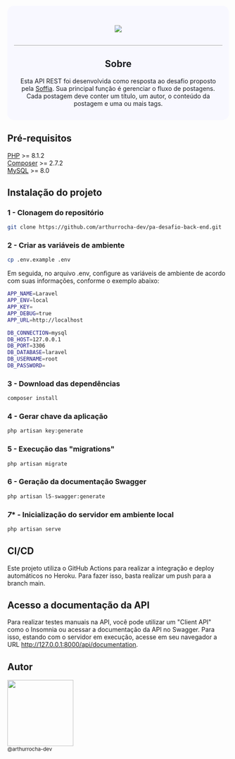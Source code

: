 <div style="background-color: #F8F8FF; color: rgb(28 31 36); padding: 15px; border-radius: 15px;">
  <div style="padding: 15px; text-align: center; border-bottom: 1px solid #A9A9A9">
    <p>
      <a href="https://www.soffia.co/" alt="Logo da empresa Soffia" target="_blank">
        <img src="https://www.soffia.co/assets/logo.svg">
      </a>
    </p>
  </div>

  <section style="text-align: center;">
    <h2>Sobre</h2>
    <p>Esta API REST foi desenvolvida como resposta ao desafio proposto pela <a href="https://www.soffia.co/">Soffia</a>. Sua principal função é gerenciar o fluxo de postagens. Cada postagem deve conter um título, um autor, o conteúdo da postagem e uma ou mais tags.</p>
  </section>
</div>

## Pré-requisitos
[PHP](https://www.php.net/docs.php) >= 8.1.2<br>
[Composer](https://getcomposer.org/) >= 2.7.2<br>
[MySQL](https://www.mysql.com/) >= 8.0<br>

## Instalação do projeto

### **1** - Clonagem do repositório
```bash
git clone https://github.com/arthurrocha-dev/pa-desafio-back-end.git
```

### **2** - Criar as variáveis de ambiente
```bash
cp .env.example .env
```

Em seguida, no arquivo .env, configure as variáveis de ambiente de acordo com suas informações, conforme o exemplo abaixo:

```bash
APP_NAME=Laravel
APP_ENV=local
APP_KEY=
APP_DEBUG=true
APP_URL=http://localhost

DB_CONNECTION=mysql
DB_HOST=127.0.0.1
DB_PORT=3306
DB_DATABASE=laravel
DB_USERNAME=root
DB_PASSWORD=
```

### **3** - Download das dependências
```bash
composer install
```

### **4** - Gerar chave da aplicação
```bash
php artisan key:generate
```

### **5** -  Execução das "migrations"
```bash
php artisan migrate
```

### **6** - Geração da documentação Swagger
```bash
php artisan l5-swagger:generate
```

### *7** - Inicialização do servidor em ambiente local
```bash
php artisan serve
```

## CI/CD
Este projeto utiliza o GitHub Actions para realizar a integração e deploy automáticos no Heroku. Para fazer isso, basta realizar um push para a branch main.

## Acesso a documentação da API
Para realizar testes manuais na API, você pode utilizar um "Client API" como o Insomnia ou acessar a documentação da API no Swagger. Para isso, estando com o servidor em execução, acesse em seu navegador a URL http://127.0.0.1:8000/api/documentation.

## Autor
<img src="https://avatars.githubusercontent.com/u/94405748?s=400&u=e322404a295ecdf9311fec369f6b97964a6c7527&v=4" width="150"><br><sub>@arthurrocha-dev</sub>